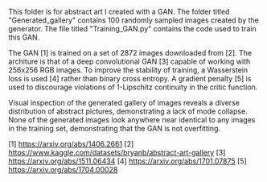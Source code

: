 This folder is for abstract art I created with a GAN.  The folder titled "Generated_gallery" contains 100 randomly sampled images created by the generator.  The file titled "Training_GAN.py" contains the code used to train this GAN.

The GAN [1] is trained on a set of 2872 images downloaded from [2].  The architure is that of a deep convolutional GAN [3] capable of working with 256x256 RGB images.  To improve the stability of training, a Wasserstein loss is used [4] rather than binary cross entropy.  A gradient penalty [5] is used to discourage violations of 1-Lipschitz continuity in the critic function.

Visual inspection of the generated gallery of images reveals a diverse distribution of abstract pictures, demonstrating a lack of mode collapse.  None of the generated images look anywhere near identical to any images in the training set, demonstrating that the GAN is not overfitting.

[1] https://arxiv.org/abs/1406.2661
[2] https://www.kaggle.com/datasets/bryanb/abstract-art-gallery
[3] https://arxiv.org/abs/1511.06434
[4] https://arxiv.org/abs/1701.07875
[5] https://arxiv.org/abs/1704.00028
